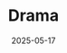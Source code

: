 ---
title: "Drama"
date: "2025-05-17"
externalUrl: "https://www.ddddrama.top/"
summary: "Make it Possible"
weight: 91
showReadingTime: false
_build:
  render: "false"
  list: "local"
---